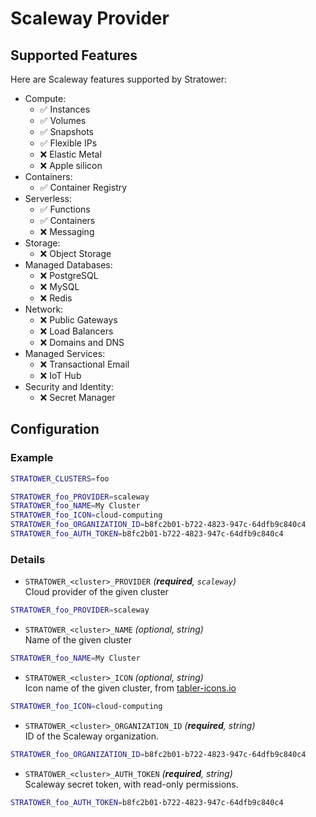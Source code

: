 # Scaleway Provider

## Supported Features
Here are Scaleway features supported by Stratower:
* Compute:
  * ✅ Instances
  * ✅ Volumes
  * ✅ Snapshots
  * ✅ Flexible IPs
  * ❌ Elastic Metal
  * ❌ Apple silicon
* Containers:
  * ✅ Container Registry
* Serverless:
  * ✅ Functions
  * ✅ Containers
  * ❌ Messaging
* Storage:
  * ❌ Object Storage
* Managed Databases:
  * ❌ PostgreSQL
  * ❌ MySQL
  * ❌ Redis
* Network:
  * ❌ Public Gateways
  * ❌ Load Balancers
  * ❌ Domains and DNS
* Managed Services:
  * ❌ Transactional Email
  * ❌ IoT Hub
* Security and Identity:
  * ❌ Secret Manager

## Configuration
### Example
```bash
STRATOWER_CLUSTERS=foo

STRATOWER_foo_PROVIDER=scaleway
STRATOWER_foo_NAME=My Cluster
STRATOWER_foo_ICON=cloud-computing
STRATOWER_foo_ORGANIZATION_ID=b8fc2b01-b722-4823-947c-64dfb9c840c4
STRATOWER_foo_AUTH_TOKEN=b8fc2b01-b722-4823-947c-64dfb9c840c4
```

### Details

* `STRATOWER_<cluster>_PROVIDER` _(**required**, `scaleway`)_  
Cloud provider of the given cluster

```bash
STRATOWER_foo_PROVIDER=scaleway
```

* `STRATOWER_<cluster>_NAME` _(optional, string)_  
Name of the given cluster

```bash
STRATOWER_foo_NAME=My Cluster
```

* `STRATOWER_<cluster>_ICON` _(optional, string)_  
Icon name of the given cluster, from [tabler-icons.io](https://tabler-icons.io)

```bash
STRATOWER_foo_ICON=cloud-computing
```

* `STRATOWER_<cluster>_ORGANIZATION_ID` _(**required**, string)_  
ID of the Scaleway organization.

```bash
STRATOWER_foo_ORGANIZATION_ID=b8fc2b01-b722-4823-947c-64dfb9c840c4
```

* `STRATOWER_<cluster>_AUTH_TOKEN` _(**required**, string)_  
Scaleway secret token, with read-only permissions.

```bash
STRATOWER_foo_AUTH_TOKEN=b8fc2b01-b722-4823-947c-64dfb9c840c4
```

